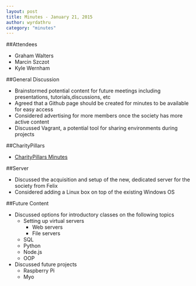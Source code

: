 ```yaml
---
layout: post
title: Minutes - January 21, 2015
author: wyrdathru
category: "minutes"
---
```


##Attendees

 - Graham Walters
 - Marcin Szczot
 - Kyle Wernham

##General Discussion

- Brainstormed potential content for future meetings including presentations, tutorials,discussions, etc
- Agreed that a Github page should be created for minutes to be available for easy access
- Considered advertising for more members once the society has more active content
- Discussed Vagrant, a potential tool for sharing environments during projects

##CharityPillars

- [CharityPillars Minutes](http://napierdevsoc.uk/CharityPillars/2015/01/21/Minutes/)

##Server

- Discussed the acquisition and setup of the new, dedicated server for the society from Felix
- Considered adding a Linux box on top of the existing Windows OS

##Future Content

- Discussed options for introductory classes on the following topics
  - Setting up virtual servers
    - Web servers
    - File servers
  - SQL
  - Python
  - Node.js
  - OOP
- Discussed future projects
  - Raspberry Pi
  - Myo